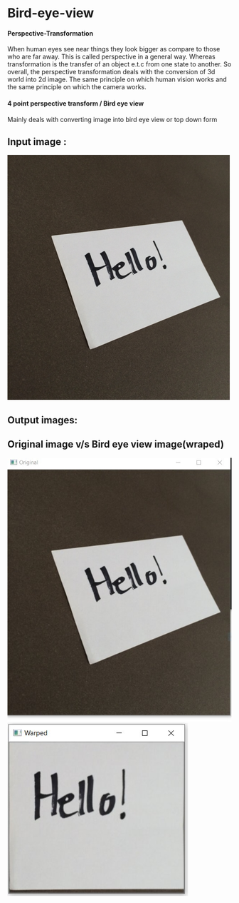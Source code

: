# Bird-eye-view

>
 #### Perspective-Transformation 



 When human eyes see near things they look bigger as compare to those who are far away. This is called perspective in a general way. Whereas transformation is the transfer of an object e.t.c from one state to another. So overall, the perspective transformation deals with the conversion of 3d world into 2d image. The same principle on which human vision works and the same principle on which the camera works.








 #### 4 point perspective transform / Bird eye view

 Mainly deals with converting image into bird eye view or top down form 



 ## Input image :
 ![](images/example_02.png)



 ## Output images:
 ## Original image  v/s   Bird eye view image(wraped)




![](images/output_1.1.jpg)                             ![](images/output_1.2.jpg)











